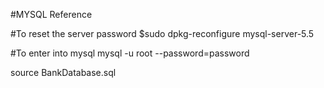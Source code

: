 #MYSQL Reference

#To reset the server password
$sudo dpkg-reconfigure mysql-server-5.5

#To enter into mysql
mysql -u root --password=password

source BankDatabase.sql